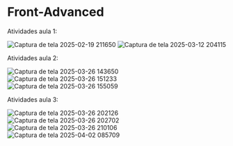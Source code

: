 # Front-Advanced

Atividades aula 1:

![Captura de tela 2025-02-19 211650](https://github.com/user-attachments/assets/5e42c262-b376-44b0-a0d6-81d9fb2e9135)  ![Captura de tela 2025-03-12 204115](https://github.com/user-attachments/assets/559c39f7-0e49-4f74-8013-925f798ff76d)

Atividades aula 2:


![Captura de tela 2025-03-26 143650](https://github.com/user-attachments/assets/80de5adf-1781-445d-ab13-062e604f8c95)  ![Captura de tela 2025-03-26 151233](https://github.com/user-attachments/assets/f79cb857-2816-4c6f-b5ae-2317768ebf67)  ![Captura de tela 2025-03-26 155059](https://github.com/user-attachments/assets/303201ae-e137-4058-b0ec-34f2b72d50c2)


Atividades aula 3: 



![Captura de tela 2025-03-26 202126](https://github.com/user-attachments/assets/27b9a381-4056-43db-a574-ea83c391c188) ![Captura de tela 2025-03-26 202702](https://github.com/user-attachments/assets/4e5b8291-3c85-47fa-be7f-ebfe730bfbbc) ![Captura de tela 2025-03-26 210106](https://github.com/user-attachments/assets/7c639b3a-9319-41af-be99-edc4491fe933) ![Captura de tela 2025-04-02 085709](https://github.com/user-attachments/assets/d1e7f45d-99b2-401e-901c-38c452a4fa59)
